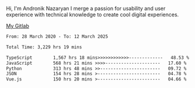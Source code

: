 Hi, I'm Andronik Nazaryan
I merge a passion for usability and user experience with technical knowledge to create cool digital experiences.

[My Gitlab](https://gitlab.com/anridev24)

<!--START_SECTION:waka-->

```txt
From: 28 March 2020 - To: 12 March 2025

Total Time: 3,229 hrs 19 mins

TypeScript        1,567 hrs 18 mins>>>>>>>>>>>>-------------   48.53 %
JavaScript        568 hrs 21 mins >>>>---------------------   17.60 %
Python            313 hrs 48 mins >>-----------------------   09.72 %
JSON              154 hrs 28 mins >------------------------   04.78 %
Vue.js            150 hrs 20 mins >------------------------   04.66 %
```

<!--END_SECTION:waka-->
